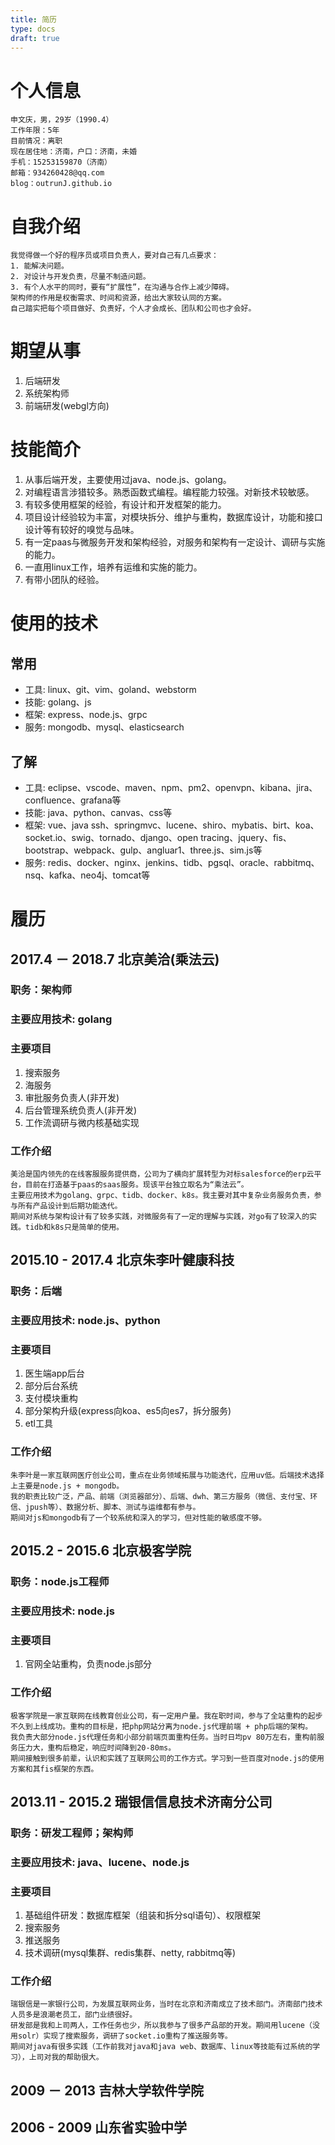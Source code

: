 ```yaml
---
title: 简历
type: docs
draft: true
---
```


# 个人信息
    申文庆，男，29岁（1990.4）
    工作年限：5年
    目前情况：离职
    现在居住地：济南，户口：济南，未婚
    手机：15253159870（济南）
    邮箱：934260428@qq.com
    blog：outrunJ.github.io


# 自我介绍
    我觉得做一个好的程序员或项目负责人，要对自己有几点要求：
    1. 能解决问题。
    2. 对设计与开发负责，尽量不制造问题。
    3. 有个人水平的同时，要有“扩展性”，在沟通与合作上减少障碍。
    架构师的作用是权衡需求、时间和资源，给出大家较认同的方案。
    自己踏实把每个项目做好、负责好，个人才会成长、团队和公司也才会好。


# 期望从事
1. 后端研发
2. 系统架构师
3. 前端研发(webgl方向)


# 技能简介
1. 从事后端开发，主要使用过java、node.js、golang。
2. 对编程语言涉猎较多。熟悉函数式编程。编程能力较强。对新技术较敏感。
3. 有较多使用框架的经验，有设计和开发框架的能力。
4. 项目设计经验较为丰富，对模块拆分、维护与重构，数据库设计，功能和接口设计等有较好的嗅觉与品味。
5. 有一定paas与微服务开发和架构经验，对服务和架构有一定设计、调研与实施的能力。
6. 一直用linux工作，培养有运维和实施的能力。
7. 有带小团队的经验。


# 使用的技术
## 常用
* 工具: linux、git、vim、goland、webstorm
* 技能: golang、js
* 框架: express、node.js、grpc
* 服务: mongodb、mysql、elasticsearch

## 了解
* 工具: eclipse、vscode、maven、npm、pm2、openvpn、kibana、jira、confluence、grafana等
* 技能: java、python、canvas、css等
* 框架: vue、java ssh、springmvc、lucene、shiro、mybatis、birt、koa、socket.io、swig、tornado、django、open tracing、jquery、fis、bootstrap、webpack、gulp、angluar1、three.js、sim.js等
* 服务: redis、docker、nginx、jenkins、tidb、pgsql、oracle、rabbitmq、nsq、kafka、neo4j、tomcat等


# 履历
## 2017.4 － 2018.7 北京美洽(乘法云)
### 职务：架构师
### 主要应用技术: golang
### 主要项目
1. 搜索服务
2. 海服务
3. 审批服务负责人(非开发)
4. 后台管理系统负责人(非开发)
5. 工作流调研与微内核基础实现

### 工作介绍
    美洽是国内领先的在线客服服务提供商，公司为了横向扩展转型为对标salesforce的erp云平台，目前在打造基于paas的saas服务。现该平台独立取名为“乘法云”。
    主要应用技术为golang、grpc、tidb、docker、k8s。我主要对其中复杂业务服务负责，参与所有产品设计到后期功能迭代。
    期间对系统与架构设计有了较多实践，对微服务有了一定的理解与实践，对go有了较深入的实践。tidb和k8s只是简单的使用。

## 2015.10 - 2017.4 北京朱李叶健康科技
### 职务：后端
### 主要应用技术: node.js、python
### 主要项目
1. 医生端app后台
2. 部分后台系统
3. 支付模块重构
4. 部分架构升级(express向koa、es5向es7，拆分服务)
5. etl工具

### 工作介绍
    朱李叶是一家互联网医疗创业公司，重点在业务领域拓展与功能迭代，应用uv低。后端技术选择上主要是node.js + mongodb。
    我的职责比较广泛，产品、前端（浏览器部分）、后端、dwh、第三方服务（微信、支付宝、环信、jpush等）、数据分析、脚本、测试与运维都有参与。
    期间对js和mongodb有了一个较系统和深入的学习，但对性能的敏感度不够。

## 2015.2 - 2015.6 北京极客学院
### 职务：node.js工程师
### 主要应用技术: node.js
### 主要项目
1. 官网全站重构，负责node.js部分

### 工作介绍
    极客学院是一家互联网在线教育创业公司，有一定用户量。我在职时间，参与了全站重构的起步不久到上线成功。重构的目标是，把php网站分离为node.js代理前端 + php后端的架构。
    我负责大部分node.js代理任务和小部分前端页面重构任务。当时日均pv 80万左右，重构前服务压力大，重构后稳定，响应时间降到20-80ms。
    期间接触到很多前辈，认识和实践了互联网公司的工作方式。学习到一些百度对node.js的使用方案和其fis框架的东西。

## 2013.11 - 2015.2 瑞银信信息技术济南分公司
### 职务：研发工程师；架构师
### 主要应用技术: java、lucene、node.js
### 主要项目
1. 基础组件研发：数据库框架（组装和拆分sql语句）、权限框架
2. 搜索服务
3. 推送服务
4. 技术调研(mysql集群、redis集群、netty, rabbitmq等)

### 工作介绍
    瑞银信是一家银行公司，为发展互联网业务，当时在北京和济南成立了技术部门。济南部门技术人员多是浪潮老员工，部门业绩很好。
    研发部是我和上司两人，工作任务也少，所以我参与了很多产品部的开发。期间用lucene（没用solr）实现了搜索服务，调研了socket.io重构了推送服务等。
    期间对java有很多实践（工作前我对java和java web、数据库、linux等技能有过系统的学习），上司对我的帮助很大。


## 2009 － 2013 吉林大学软件学院


## 2006 - 2009 山东省实验中学
